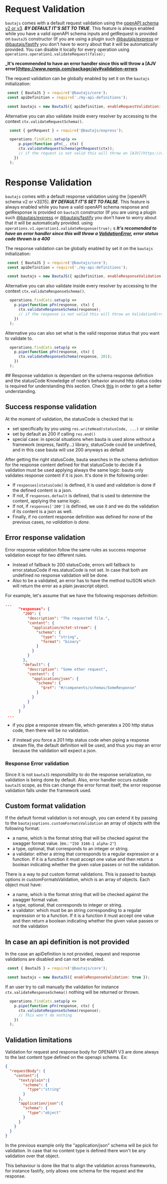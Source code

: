 # Request Validation

`bautajs` comes with a default request validation using the [openAPI schema v2 or v3](https://github.com/OAI/OpenAPI-Specification/blob/master/versions/3.0.0.md#specification). **_BY DEFAULT IT'S SET TO TRUE_**.
This feature is always enabled while you have a valid openAPI schema inputs and getRequest is provided on `bautaJS` constructor (If you are using a plugin such [@bautajs/express](../packages/bautajs-express) or [@bautajs/fastify](../packages/bautajs-fastify) you don't have to worry about that it will be automatically provided.
You can disable it locally for every operation using `operations.operation1.validateRequest(false);`

**_It's recommended to have an error handler since this will throw a [AJV error](https://www.npmjs.com/package/ajv#validation-errors**

The request validation can be globally enabled by set it on the `bautajs` initialization:

```js
 const { BautaJS } = require('@bautajs/core');
 const apiDefinition = require('./my-api-definitions');

 const bautajs = new BautaJS({ apiDefinition, enableRequestValidation: true });
```

Alternative you can also validate inside every resolver by accessing to the context `ctx.validateRequestSchema()`.

```js
  const { getRequest } = require('@bautajs/express');

  operations.findCats.setup(p => 
      p.pipe(function pFn(_, ctx) {
      ctx.validateRequestSchema(getRequest(ctx));
      // if the request is not valid this will throw an [AJV](https://www.npmjs.com/package/ajv#validation-errors) error
    })
  );
```

# Response Validation

`bautajs` comes with a default response validation using the [openAPI schema v2 or v3][15]. **_BY DEFAULT IT'S SET TO FALSE_**.
This feature is always enabled while you have a valid openAPI schema response and getResponse is provided on `bautaJS` constructor (If you are using a plugin such [@bautajs/express](../packages/bautajs-express) or [@bautajs/fastify](../packages/bautajs-fastify) you don't have to worry about that it will be automatically provided.
using `operations.v1.operation1.validateResponse(true);`
s
**_It's recomended to have an error handler since this will throw a [ValidationError](../packages/bautajs/src/core/validation-error.ts), error status code thrown is a 400_**

The response validation can be globally enabled by set it on the `bautajs` initialization:

```js
 const { BautaJS } = require('@bautajs/core');
 const apiDefinition = require('./my-api-definitions');

 const bautajs = new BautaJS({ apiDefinition, enableResponseValidation: true });
```

Alternative you can also validate inside every resolver by accessing to the context `ctx.validateResponseSchema()`.

```js
  operations.findCats.setup(p => 
    p.pipe(function pFn(response, ctx) {
      ctx.validateResponseSchema(response);
      // if the response is not valid this will throw an ValidationError error 
    })
  );
```

Alternative you can also set what is the valid response status that you want to validate to.

```js
  operations.findCats.setup(p => 
    p.pipe(function pFn(response, ctx) {
      ctx.validateResponseSchema(response, 201);
    })
  );
```

## Response validation is dependant on the schema response definition and the statusCode
Knowledge of node's behavior around http status codes is required for understanding this section. Check [this](https://nodejs.org/es/docs/guides/anatomy-of-an-http-transaction/#http-status-code) in order to get a better understanding.

## Success response validation

At the moment of validation, the statusCode is checked that is:
- set specifically by you using ```res.writeHead(statusCode, ...)``` or similar
- set by default as 200 if calling ```res.end()```
- special case: in special situations when bauta is used alone without a framework (express, fastify...) library, statusCode could be undefined, and in this case bauta will use 200 anyways as default

After getting the right statusCode, bauta searches in the schema definition for the response content defined for that statusCode to decide if a validation must be used applying always the same logic: bauta only validates response content if it is json. It's done in the following order:
- If ```responses[statusCode]``` is defined, it is used and validation is done if the defined content is a json.
- If not, if ```responses.default``` is defined, that is used to determine the content, applying the same logic.
- If not, if ```responses['200']``` is defined, we use it and we do the validation if its content is a json as well.
- Finally, if no content response definition was defined for none of the previous cases, *no validation is done*.

## Error response validation

Error response validation follow the same rules as success response validation except for two different rules.

- Instead of fallback to 200 statusCode, errors will fallback to error.statusCode if res.statusCode is not set. In case that both are undefined no response validation will be done.
- Also to be a validated, an error has to have the method toJSON which will return the error as a plain javascript object.

For example, let's assume that we have the following responses definition:

```json
...
      "responses": {
        "200": {
          "description": "The requested file.",
          "content": {
            "application/octet-stream": {
              "schema": {
                "type": "string",
                "format": "binary"
              }
            }
          }
        },
        "default": {
          "description": "Some other request",
          "content": {
            "application/json": {
              "schema": {
                "$ref": "#/components/schemas/SomeResponse"
              }
            }
          }
        }
      }
 ...     
```
- if you pipe a response stream file, which generates a 200 http status code, then there will be no validation.

- if instead you force a 201 http status code when piping a response stream file, the default definition will be used, and thus you may an error because the validation will expect a json.

### Response Error validation

Since it is not `bautaJS` responsibility to do the response serialization, no validation is being done by default. Also, error handler occurs outside `bautaJS` scope, as this can change the error format itself, the error response validation falls under the framework used.

## Custom format validation

If the default format validation is not enough, you can extend it by passing to the `bautajsoptions.customFormatsValidation` an array of objects with the following format:

- a name, which is the format string that will be checked against the swagger format value. (ex.: `"ISO 3166-1 alpha-2"`)
- a type, optional, that corresponds to an integer or string.
- a validator: either a string that corresponds to a regular expression or a function. If it is a function it must accept one value and then return a boolean indicating whether the given value passes or not the validation.

There is a way to put custom format validations. This is passed to bautajs options in customFormatsValidation, which is an array of objects. Each object must have:

- a name, which is the format string that will be checked against the swagger format value.
- a type, optional, that corresponds to integer or string.
- a validator: which must be an string corresponding to a regular expression or to a function. If it is a function it must accept one value and then return a boolean indicating whether the given value passes or not the validation

## In case an api definition is not provided

In the case an apiDefinition is not provided, request and response validations are disabled and can not be enabled.

```js
 const { BautaJS } = require('@bautajs/core');

 const bautajs = new BautaJS({ enableResponseValidation: true });
```

If an user try to call manually the validation for instance `ctx.validateResponseSchema()` nothing will be returned or thrown.

```js
  operations.findCats.setup(p => 
    p.pipe(function pFn(response, ctx) {
      ctx.validateResponseSchema(response);
      // This won't do nothing
    })
  );
```

## Validation limitations

Validation for request and response body for OPENAPI V3 are done always to the last content type defined on the openapi schema.
Ex: 

```json
{
  "requestBody": {
    "content":{
      "text/plain":{
        "schema": {
          "type":"string"
        }
      },
      "application/json":{
        "schema": {
          "type":"object"
        }
      }
    }
  }
}
```

In the previous example only the "application/json" schema will be pick for validation.
In case that no content type is defined there won't be any validation over that object.

This behaviour is done like that to align the validation across frameworks, for instance fastify, only allows one schema for the request and the response.